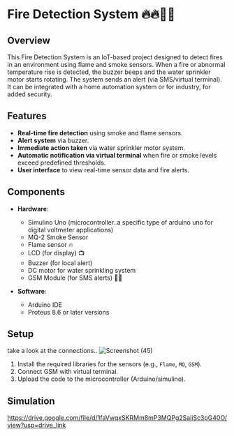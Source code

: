 # Fire Detection System 🔥🔥🧯🧯

## Overview

This Fire Detection System is an IoT-based project designed to detect fires in an environment using flame and smoke sensors. When a fire or abnormal temperature rise is detected, the buzzer beeps and the water sprinkler motor starts rotating. The system sends an alert (via SMS/virtual terminal). It can be integrated with a home automation system or for industry, for added security.

## Features

- **Real-time fire detection** using smoke and flame sensors.
- **Alert system** via buzzer.
- **Immediate action taken** via water sprinkler motor system.
- **Automatic notification via virtual terminal** when fire or smoke levels exceed predefined thresholds.
- **User interface** to view real-time sensor data and fire alerts.

## Components

- **Hardware**:
  - Simulino Uno (microcontroller..a specific type of arduino uno for digital voltmeter applications)
  - MQ-2 Smoke Sensor
  - Flame sensor 🔥
  - LCD (for display) 📺
  - Buzzer (for local alert) 
  - DC motor for water sprinkling system 
  - GSM Module (for SMS alerts) 📶📲

- **Software**:
  - Arduino IDE
  - Proteus 8.6 or later versions
    
## Setup

take a look at the connections..
![Screenshot (45)](https://github.com/user-attachments/assets/fa138fbe-4fd4-4598-8720-c0ecd264cc5a)


1. Install the required libraries for the sensors (e.g., `Flame`, `MQ`, `GSM`).
2. Connect GSM with virtual terminal.
3. Upload the code to the microcontroller (Arduino/simulino).

## Simulation

https://drive.google.com/file/d/1faVwqxSKRMm8mP3MQPg2SaiiSc3pG40O/view?usp=drive_link







